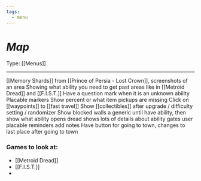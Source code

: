 ```yaml
---
tags:
  - menu
---
```

# _Map_

Type: [[Menus]]

----


[[Memory Shards]] from [[Prince of Persia - Lost Crown]], screenshots of an area
Showing what ability you need to get past areas like in [[Metroid Dread]] and [[F.I.S.T.]] Have a question mark when it is an unknown ability 
Placable markers 
Show percent or what item pickups are missing
Click on [[waypoints]] to [[fast travel]]
Show [[collectibles]] after upgrade / difficulty setting / randomizer
Show blocked walls a generic until have ability, then show what ability opens
dread shows lots of details about ability gates
user placable reminders
	add notes
Have button for going to town, changes to last place after going to town


### Games to look at:
* [[Metroid Dread]]
* [[F.I.S.T.]]
* 